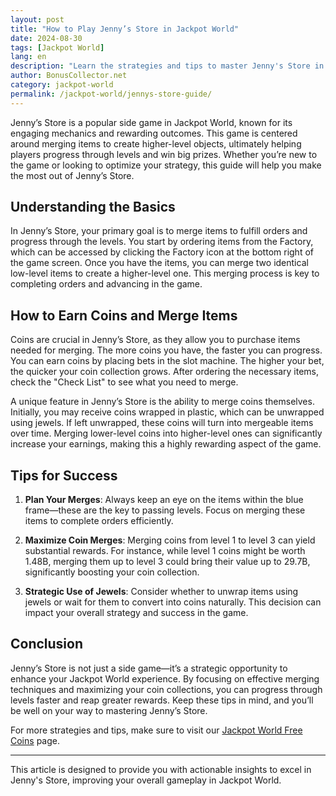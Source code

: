 ```yaml
---
layout: post  
title: "How to Play Jenny’s Store in Jackpot World"  
date: 2024-08-30  
tags: [Jackpot World]  
lang: en  
description: "Learn the strategies and tips to master Jenny's Store in Jackpot World, the popular side game that enhances your coin collection and boosts your gameplay experience."  
author: BonusCollector.net  
category: jackpot-world  
permalink: /jackpot-world/jennys-store-guide/  
---
```


Jenny’s Store is a popular side game in Jackpot World, known for its engaging mechanics and rewarding outcomes. This game is centered around merging items to create higher-level objects, ultimately helping players progress through levels and win big prizes. Whether you’re new to the game or looking to optimize your strategy, this guide will help you make the most out of Jenny’s Store.

## Understanding the Basics

In Jenny’s Store, your primary goal is to merge items to fulfill orders and progress through the levels. You start by ordering items from the Factory, which can be accessed by clicking the Factory icon at the bottom right of the game screen. Once you have the items, you can merge two identical low-level items to create a higher-level one. This merging process is key to completing orders and advancing in the game.

## How to Earn Coins and Merge Items

Coins are crucial in Jenny’s Store, as they allow you to purchase items needed for merging. The more coins you have, the faster you can progress. You can earn coins by placing bets in the slot machine. The higher your bet, the quicker your coin collection grows. After ordering the necessary items, check the "Check List" to see what you need to merge.

A unique feature in Jenny’s Store is the ability to merge coins themselves. Initially, you may receive coins wrapped in plastic, which can be unwrapped using jewels. If left unwrapped, these coins will turn into mergeable items over time. Merging lower-level coins into higher-level ones can significantly increase your earnings, making this a highly rewarding aspect of the game.

## Tips for Success

1. **Plan Your Merges**: Always keep an eye on the items within the blue frame—these are the key to passing levels. Focus on merging these items to complete orders efficiently.
  
2. **Maximize Coin Merges**: Merging coins from level 1 to level 3 can yield substantial rewards. For instance, while level 1 coins might be worth 1.48B, merging them up to level 3 could bring their value up to 29.7B, significantly boosting your coin collection.

3. **Strategic Use of Jewels**: Consider whether to unwrap items using jewels or wait for them to convert into coins naturally. This decision can impact your overall strategy and success in the game.

## Conclusion

Jenny’s Store is not just a side game—it’s a strategic opportunity to enhance your Jackpot World experience. By focusing on effective merging techniques and maximizing your coin collections, you can progress through levels faster and reap greater rewards. Keep these tips in mind, and you’ll be well on your way to mastering Jenny’s Store.

For more strategies and tips, make sure to visit our [Jackpot World Free Coins](https://bonuscollector.net/jackpot-world-free-coins/) page.

---

This article is designed to provide you with actionable insights to excel in Jenny's Store, improving your overall gameplay in Jackpot World.